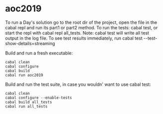 # aoc2019

To run a Day's solution go to the root dir of the project, open the file in the cabal repl and run its part1 or part2 method.
To run the tests: cabal test, or start the repl with cabal repl all_tests. 
Note: cabal test will write all test output in the log file.
To see test results immediately, run cabal test --test-show-details=streaming 

Build and run a fresh executable:
```
cabal clean
cabal configure
cabal build
cabal run aoc2019
```

Build and run the test suite, in case you wouldn' want to use cabal test:
```
cabal clean
cabal configure --enable-tests
cabal build all_tests
cabal run all_tests
```


